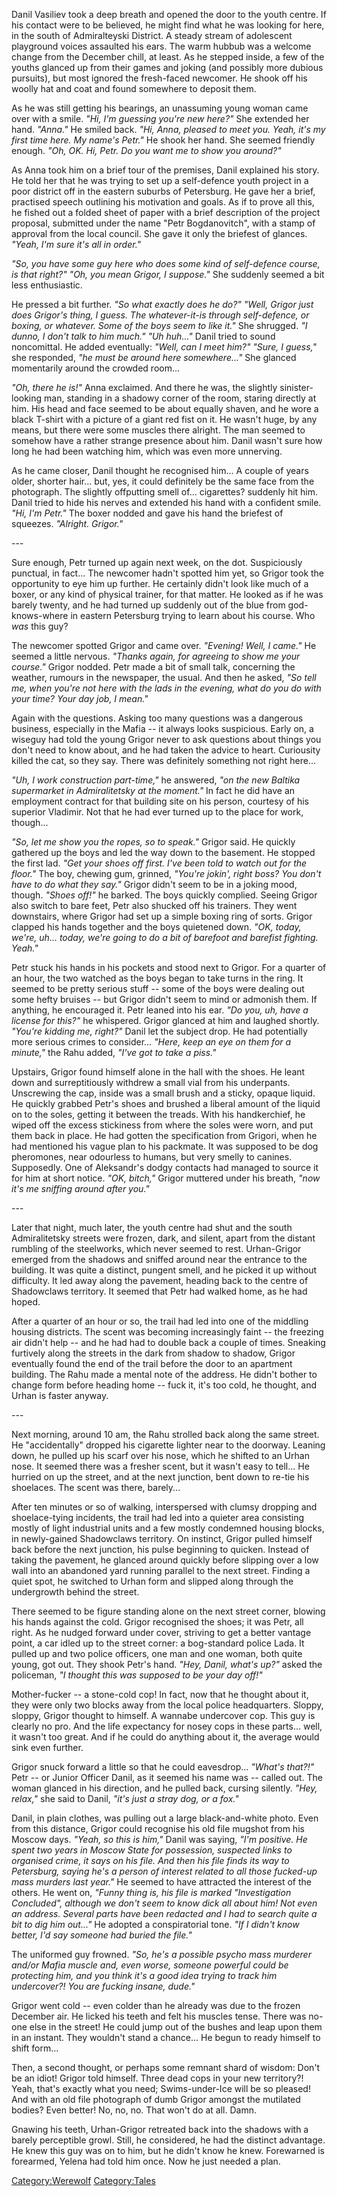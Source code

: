 Danil Vasiliev took a deep breath and opened the door to the youth
centre. If his contact were to be believed, he might find what he was
looking for here, in the south of Admiralteyski District. A steady
stream of adolescent playground voices assaulted his ears. The warm
hubbub was a welcome change from the December chill, at least. As he
stepped inside, a few of the youths glanced up from their games and
joking (and possibly more dubious pursuits), but most ignored the
fresh-faced newcomer. He shook off his woolly hat and coat and found
somewhere to deposit them.

As he was still getting his bearings, an unassuming young woman came
over with a smile. *"Hi, I'm guessing you're new here?"* She extended
her hand. *"Anna."* He smiled back. *"Hi, Anna, pleased to meet you.
Yeah, it's my first time here. My name's Petr."* He shook her hand. She
seemed friendly enough. *"Oh, OK. Hi, Petr. Do you want me to show you
around?"*

As Anna took him on a brief tour of the premises, Danil explained his
story. He told her that he was trying to set up a self-defence youth
project in a poor district off in the eastern suburbs of Petersburg. He
gave her a brief, practised speech outlining his motivation and goals.
As if to prove all this, he fished out a folded sheet of paper with a
brief description of the project proposal, submitted under the name
"Petr Bogdanovitch", with a stamp of approval from the local council.
She gave it only the briefest of glances. *"Yeah, I'm sure it's all in
order."*

*"So, you have some guy here who does some kind of self-defence course,
is that right?"* *"Oh, you mean Grigor, I suppose."* She suddenly seemed
a bit less enthusiastic.

He pressed a bit further. *"So what exactly does he do?"* *"Well, Grigor
just does Grigor's thing, I guess. The whatever-it-is through
self-defence, or boxing, or whatever. Some of the boys seem to like
it."* She shrugged. *"I dunno, I don't talk to him much."* *"Uh huh..."*
Danil tried to sound noncomittal. He added eventually: *"Well, can I
meet him?"* *"Sure, I guess,"* she responded, *"he must be around here
somewhere..."* She glanced momentarily around the crowded room...

*"Oh, there he is\!"* Anna exclaimed. And there he was, the slightly
sinister-looking man, standing in a shadowy corner of the room, staring
directly at him. His head and face seemed to be about equally shaven,
and he wore a black T-shirt with a picture of a giant red fist on it. He
wasn't huge, by any means, but there were some muscles there alright.
The man seemed to somehow have a rather strange presence about him.
Danil wasn't sure how long he had been watching him, which was even more
unnerving.

As he came closer, Danil thought he recognised him... A couple of years
older, shorter hair... but, yes, it could definitely be the same face
from the photograph. The slightly offputting smell of... cigarettes?
suddenly hit him. Danil tried to hide his nerves and extended his hand
with a confident smile. *"Hi, I'm Petr."* The boxer nodded and gave his
hand the briefest of squeezes. *"Alright. Grigor."*

\---

Sure enough, Petr turned up again next week, on the dot. Suspiciously
punctual, in fact... The newcomer hadn't spotted him yet, so Grigor took
the opportunity to eye him up further. He certainly didn't look like
much of a boxer, or any kind of physical trainer, for that matter. He
looked as if he was barely twenty, and he had turned up suddenly out of
the blue from god-knows-where in eastern Petersburg trying to learn
about his course. Who *was* this guy?

The newcomer spotted Grigor and came over. *"Evening\! Well, I came."*
He seemed a little nervous. *"Thanks again, for agreeing to show me your
course."* Grigor nodded. Petr made a bit of small talk, concerning the
weather, rumours in the newspaper, the usual. And then he asked, *"So
tell me, when you're not here with the lads in the evening, what do you
do with your time? Your day job, I mean."*

Again with the questions. Asking too many questions was a dangerous
business, especially in the Mafia -- it always looks suspicious. Early
on, a wiseguy had told the young Grigor never to ask questions about
things you don't need to know about, and he had taken the advice to
heart. Curiousity killed the cat, so they say. There was definitely
something not right here...

*"Uh, I work construction part-time,"* he answered, *"on the new Baltika
supermarket in Admiralitetsky at the moment."* In fact he did have an
employment contract for that building site on his person, courtesy of
his superior Vladimir. Not that he had ever turned up to the place for
work, though...

*"So, let me show you the ropes, so to speak."* Grigor said. He quickly
gathered up the boys and led the way down to the basement. He stopped
the first lad. *"Get your shoes off first. I've been told to watch out
for the floor."* The boy, chewing gum, grinned, *"You're jokin', right
boss? You don't have to do what they say."* Grigor didn't seem to be in
a joking mood, though. *"Shoes off\!"* he barked. The boys quickly
complied. Seeing Grigor also switch to bare feet, Petr also shucked off
his trainers. They went downstairs, where Grigor had set up a simple
boxing ring of sorts. Grigor clapped his hands together and the boys
quietened down. *"OK, today, we're, uh... today, we're going to do a bit
of barefoot and barefist fighting. Yeah."*

Petr stuck his hands in his pockets and stood next to Grigor. For a
quarter of an hour, the two watched as the boys began to take turns in
the ring. It seemed to be pretty serious stuff -- some of the boys were
dealing out some hefty bruises -- but Grigor didn't seem to mind or
admonish them. If anything, he encouraged it. Petr leaned into his ear.
*"Do you, uh, have a license for this?"* he whispered. Grigor glanced at
him and laughed shortly. *"You're kidding me, right?"* Danil let the
subject drop. He had potentially more serious crimes to consider...
*"Here, keep an eye on them for a minute,"* the Rahu added, *"I've got
to take a piss."*

Upstairs, Grigor found himself alone in the hall with the shoes. He
leant down and surreptitiously withdrew a small vial from his
underpants. Unscrewing the cap, inside was a small brush and a sticky,
opaque liquid. He quickly grabbed Petr's shoes and brushed a liberal
amount of the liquid on to the soles, getting it between the treads.
With his handkerchief, he wiped off the excess stickiness from where the
soles were worn, and put them back in place. He had gotten the
specification from Grigori, when he had mentioned his vague plan to his
packmate. It was supposed to be dog pheromones, near odourless to
humans, but very smelly to canines. Supposedly. One of Aleksandr's dodgy
contacts had managed to source it for him at short notice. *"OK,
bitch,"* Grigor muttered under his breath, *"now it's me sniffing around
after you."*

\---

Later that night, much later, the youth centre had shut and the south
Admiralitetsky streets were frozen, dark, and silent, apart from the
distant rumbling of the steelworks, which never seemed to rest.
Urhan-Grigor emerged from the shadows and sniffed around near the
entrance to the building. It was quite a distinct, pungent smell, and he
picked it up without difficulty. It led away along the pavement, heading
back to the centre of Shadowclaws territory. It seemed that Petr had
walked home, as he had hoped.

After a quarter of an hour or so, the trail had led into one of the
middling housing districts. The scent was becoming increasingly faint --
the freezing air didn't help -- and he had had to double back a couple
of times. Sneaking furtively along the streets in the dark from shadow
to shadow, Grigor eventually found the end of the trail before the door
to an apartment building. The Rahu made a mental note of the address. He
didn't bother to change form before heading home -- fuck it, it's too
cold, he thought, and Urhan is faster anyway.

\---

Next morning, around 10 am, the Rahu strolled back along the same
street. He "accidentally" dropped his cigarette lighter near to the
doorway. Leaning down, he pulled up his scarf over his nose, which he
shifted to an Urhan nose. It seemed there was a fresher scent, but it
wasn't easy to tell... He hurried on up the street, and at the next
junction, bent down to re-tie his shoelaces. The scent was there,
barely...

After ten minutes or so of walking, interspersed with clumsy dropping
and shoelace-tying incidents, the trail had led into a quieter area
consisting mostly of light industrial units and a few mostly condemned
housing blocks, in newly-gained Shadowclaws territory. On instinct,
Grigor pulled himself back before the next junction, his pulse beginning
to quicken. Instead of taking the pavement, he glanced around quickly
before slipping over a low wall into an abandoned yard running parallel
to the next street. Finding a quiet spot, he switched to Urhan form and
slipped along through the undergrowth behind the street.

There seemed to be figure standing alone on the next street corner,
blowing his hands against the cold. Grigor recognised the shoes; it was
Petr, all right. As he nudged forward under cover, striving to get a
better vantage point, a car idled up to the street corner: a
bog-standard police Lada. It pulled up and two police officers, one man
and one woman, both quite young, got out. They shook Petr's hand. *"Hey,
Danil, what's up?"* asked the policeman, *"I thought this was supposed
to be your day off\!"*

Mother-fucker -- a stone-cold cop\! In fact, now that he thought about
it, they were only two blocks away from the local police headquarters.
Sloppy, sloppy, Grigor thought to himself. A wannabe undercover cop.
This guy is clearly no pro. And the life expectancy for nosey cops in
these parts... well, it wasn't too great. And if he could do anything
about it, the average would sink even further.

Grigor snuck forward a little so that he could eavesdrop... *"What's
that?\!"* Petr -- or Junior Officer Danil, as it seemed his name was --
called out. The woman glanced in his direction, and he pulled back,
cursing silently. *"Hey, relax,"* she said to Danil, *"it's just a stray
dog, or a fox."*

Danil, in plain clothes, was pulling out a large black-and-white photo.
Even from this distance, Grigor could recognise his old file mugshot
from his Moscow days. *"Yeah, so this is him,"* Danil was saying, *"I'm
positive. He spent two years in Moscow State for possession, suspected
links to organised crime, it says on his file. And then his file finds
its way to Petersburg, saying he's a person of interest related to all
those fucked-up mass murders last year."* He seemed to have attracted
the interest of the others. He went on, *"Funny thing is, his file is
marked "Investigation Concluded", although we don't seem to know dick
all about him\! Not even an address. Several parts have been redacted
and I had to search quite a bit to dig him out..."* He adopted a
conspiratorial tone. *"If I didn't know better, I'd say someone had
buried the file."*

The uniformed guy frowned. *"So, he's a possible psycho mass murderer
and/or Mafia muscle and, even worse, someone powerful could be
protecting him, and you think it's a good idea trying to track him
undercover?\! You are fucking insane, dude."*

Grigor went cold -- even colder than he already was due to the frozen
December air. He licked his teeth and felt his muscles tense. There was
no-one else in the street\! He could jump out of the bushes and leap
upon them in an instant. They wouldn't stand a chance... He begun to
ready himself to shift form...

Then, a second thought, or perhaps some remnant shard of wisdom: Don't
be an idiot\! Grigor told himself. Three dead cops in your new
territory?\! Yeah, that's exactly what you need; Swims-under-Ice will be
so pleased\! And with an old file photograph of dumb Grigor amongst the
mutilated bodies? Even better\! No, no, no. That won't do at all. Damn.

Gnawing his teeth, Urhan-Grigor retreated back into the shadows with a
barely perceptible growl. Still, he considered, he had the distinct
advantage. He knew this guy was on to him, but he didn't know he knew.
Forewarned is forearmed, Yelena had told him once. Now he just needed a
plan.

[Category:Werewolf](Category:Werewolf "wikilink")
[Category:Tales](Category:Tales "wikilink")
